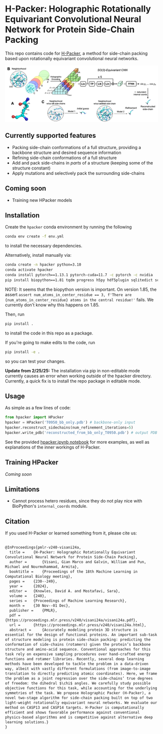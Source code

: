 # H-Packer: Holographic Rotationally Equivariant Convolutional Neural Network for Protein Side-Chain Packing

This repo contains code for [H-Packer](https://arxiv.org/abs/2311.09312), a method for side-chain packing based upon rotationally equivariant convolutional neural networks.

![framework](hpacker.jpg)

## Currently supported features

- Packing side-chain conformations of a full structure, providing a backbone structure and desired sequence information
- Refining side-chain conformations of a full structure
- Add and pack side-chains in *parts* of a structure (keeping some of the structure constant)
- Apply mutations and selectively pack the surrounding side-chains

## Coming soon

- Training new HPacker models


## Installation

Create the `hpacker` conda environment by running the following

```bash
conda env create -f env.yml
```

to install the necessary dependencies.

Alternatively, install manually via:
```bash
conda create -n hpacker python=3.10
conda activate hpacker
conda install pytorch==1.13.1 pytorch-cuda=11.7 -c pytorch -c nvidia
pip install biopython==1.81 tqdm progress h5py hdf5plugin sqlitedict scipy 'numpy<2' e3nn==0.5.0 mkl==2024.0
```
NOTE: It seems that the biopython version is important. On version 1.85, the assert `assert num_atoms_in_center_residue == 3, f'There are {num_atoms_in_center_residue} atoms in the central residue!'` fails. We currently don't know why this happens on 1.85.

Then, run

```bash
pip install .
```

to install the code in this repo as a package.

If you're going to make edits to the code, run

```bash
pip install -e .
```

so you can test your changes.

**Update from 2/25/25:** The installation via pip in non-editable mode currently causes an error when working outside of the hpacker directory. Currently, a quick fix is to install the repo package in editable mode.


## Usage

As simple as a few lines of code:

```python
from hpacker import HPacker
hpacker = HPacker('T0950_bb_only.pdb') # backbone-only input
hpacker.reconstruct_sidechains(num_refinement_iterations=5)
hpacker.write_pdb('reconstructed_from_bb_only_T0950.pdb') # output PDB with reconstructed sidechains
```

See the provided [hpacker.ipynb notebook](hpacker.ipynb) for more examples, as well as explanations of the inner workings of H-Packer.

## Training HPacker

*Coming soon*


## Limitations

- Cannot process hetero residues, since they do not play nice with BioPython's ```internal_coords``` module.

## Citation

If you used H-Packer or learned something from it, please cite us:

```

@InProceedings{pmlr-v240-visani24a,
  title = 	 {H-Packer: Holographic Rotationally Equivariant Convolutional Neural Network for Protein Side-Chain Packing},
  author =       {Visani, Gian Marco and Galvin, William and Pun, Michael and Nourmohammad, Armita},
  booktitle = 	 {Proceedings of the 18th Machine Learning in Computational Biology meeting},
  pages = 	 {230--249},
  year = 	 {2024},
  editor = 	 {Knowles, David A. and Mostafavi, Sara},
  volume = 	 {240},
  series = 	 {Proceedings of Machine Learning Research},
  month = 	 {30 Nov--01 Dec},
  publisher =    {PMLR},
  pdf = 	 {https://proceedings.mlr.press/v240/visani24a/visani24a.pdf},
  url = 	 {https://proceedings.mlr.press/v240/visani24a.html},
  abstract = 	 {Accurately modeling protein 3D structure is essential for the design of functional proteins. An important sub-task of structure modeling is protein side-chain packing: predicting the conformation of side-chains (rotamers) given the protein’s backbone structure and amino-acid sequence. Conventional approaches for this task rely on expensive sampling procedures over hand-crafted energy functions and rotamer libraries. Recently, several deep learning methods have been developed to tackle the problem in a data-driven way, albeit with vastly different formulations (from image-to-image translation to directly predicting atomic coordinates). Here, we frame the problem as a joint regression over the side-chains’ true degrees of freedom: the dihedral $\chi$ angles. We carefully study possible objective functions for this task, while accounting for the underlying symmetries of the task. We propose Holographic Packer (H-Packer), a novel two-stage algorithm for side-chain packing built on top of two light-weight rotationally equivariant neural networks. We evaluate our method on CASP13 and CASP14 targets. H-Packer is computationally efficient and shows favorable performance against conventional physics-based algorithms and is competitive against alternative deep learning solutions.}
}

```

